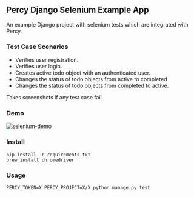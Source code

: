 ## Percy Django Selenium Example App

An example Django project with selenium tests which are integrated with Percy.

### Test Case Scenarios
* Verifies user registration.
* Verifies user login.
* Creates active todo object with an authenticated user.
* Changes the status of todo objects from active to completed
* Changes the status of todo objects from completed to active.

Takes screenshots if any test case fail.

### Demo
![selenium-demo](https://github.com/erdem/django-selenium-example/blob/master/demo.gif?raw=true)

### Install 

    pip install -r requirements.txt
    brew install chromedriver

### Usage

    PERCY_TOKEN=X PERCY_PROJECT=X/X python manage.py test

